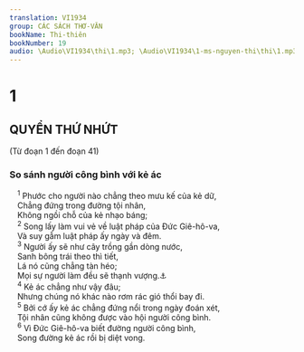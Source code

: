 ```yaml
---
translation: VI1934
group: CÁC SÁCH THƠ-VĂN
bookName: Thi-thiên 
bookNumber: 19
audio: \Audio\VI1934\thi\1.mp3; \Audio\VI1934\1-ms-nguyen-thi\thi\1.mp3
---
```


<div class="title"><h1>1</h1><h2>QUYỂN THỨ NHỨT</h2><p>(Từ đoạn 1 đến đoạn 41)</p><h3>So sánh người công bình với kẻ ác</h3></div>
<span class="verse thi_1_1"> <sup>1</sup> Phước cho người nào chẳng theo mưu kế của kẻ dữ, <br/> Chẳng đứng trong đường tội nhân, <br/> Không ngồi chỗ của kẻ nhạo báng; <br/></span>
<span class="verse thi_1_2"> <sup>2</sup> Song lấy làm vui vẻ về luật pháp của Đức Giê-hô-va, <br/> Và suy gẫm luật pháp ấy ngày và đêm. <br/></span>
<span class="verse thi_1_3"> <sup>3</sup> Người ấy sẽ như cây trồng gần dòng nước, <br/> Sanh bông trái theo thì tiết, <br/> Lá nó cũng chẳng tàn héo; <br/> Mọi sự người làm đều sẽ thạnh vượng.<a data-toggle="tooltip" data-placement="bottom" title="Gie 17:8">⚓</a><br/></span>
<span class="verse thi_1_4"> <sup>4</sup> Kẻ ác chẳng như vậy đâu; <br/> Nhưng chúng nó khác nào rơm rác gió thổi bay đi. <br/></span>
<span class="verse thi_1_5"> <sup>5</sup> Bởi cớ ấy kẻ ác chẳng đứng nổi trong ngày đoán xét, <br/> Tội nhân cũng không được vào hội người công bình. <br/></span>
<span class="verse thi_1_6"> <sup>6</sup> Vì Đức Giê-hô-va biết đường người công bình, <br/> Song đường kẻ ác rồi bị diệt vong. <br/></span>

